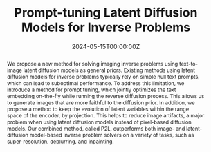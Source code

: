 ---
title: "Prompt-tuning Latent Diffusion Models for Inverse Problems"

# Authors
# If you created a profile for a user (e.g. the default `admin` user), write the username (folder name) here 
# and it will be replaced with their full name and linked to their profile.
authors:
- admin
- Jong Chul Ye
- Peyman Milanfar
- Mauricio Delbracio

# Author notes (optional)
author_notes:
- ""

date: "2024-05-15T00:00:00Z"
doi: ""

# Schedule page publish date (NOT publication's date).
publishDate: "2024-07-15T00:00:00Z"

# Publication type.
# Legend: 0 = Uncategorized; 1 = Conference paper; 2 = Journal article;
# 3 = Preprint / Working Paper; 4 = Report; 5 = Book; 6 = Book section;
# 7 = Thesis; 8 = Patent
publication_types: ["1"]

# Publication name and optional abbreviated publication name.
publication: ICML 2024
publication_short: ICML 2024

abstract: We propose a new method for solving imaging inverse problems using text-to-image latent diffusion models as general priors. Existing methods using latent diffusion models for inverse problems typically rely on simple null text prompts, which can lead to suboptimal performance. To address this limitation, we introduce a method for prompt tuning, which jointly optimizes the text embedding on-the-fly while running the reverse diffusion process. This allows us to generate images that are more faithful to the diffusion prior. In addition, we propose a method to keep the evolution of latent variables within the range space of the encoder, by projection. This helps to reduce image artifacts, a major problem when using latent diffusion models instead of pixel-based diffusion models. Our combined method, called P2L, outperforms both image- and latent-diffusion model-based inverse problem solvers on a variety of tasks, such as super-resolution, deblurring, and inpainting.

# Summary. An optional shortened abstract.
summary: Prompt tuning of text embedding leads to better reconstruction quality when solving inverse problems with latent diffusion models.

tags: [Latent diffusion model, Inverse problem, Prompt tuning]

# Display this page in the Featured widget?
featured: true

# Custom links (uncomment lines below)
# links:
# - name: Custom Link
#   url: http://example.org

url_pdf: 'https://arxiv.org/abs/2310.01110'
url_code: ''
url_dataset: ''
url_poster: ''
url_project: ''
url_slides: ''
url_source: ''
url_video: ''

# Featured image
# To use, add an image named `featured.jpg/png` to your page's folder. 
image:
  caption: 'Image credit: Hyungjin Chung'
  focal_point: ""
  preview_only: false

# Associated Projects (optional).
#   Associate this publication with one or more of your projects.
#   Simply enter your project's folder or file name without extension.
#   E.g. `internal-project` references `content/project/internal-project/index.md`.
#   Otherwise, set `projects: []`.
projects:
- []

# Slides (optional).
#   Associate this publication with Markdown slides.
#   Simply enter your slide deck's filename without extension.
#   E.g. `slides: "example"` references `content/slides/example/index.md`.
#   Otherwise, set `slides: ""`.
slides: ""
---